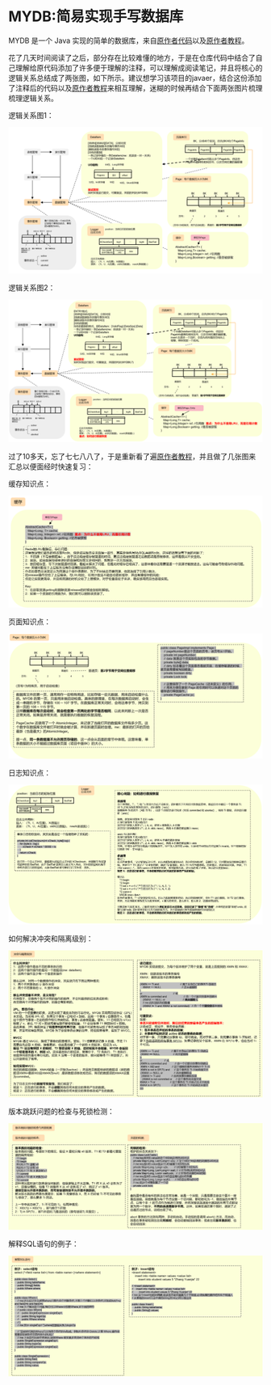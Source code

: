 # MYDB:简易实现手写数据库

MYDB 是一个 Java 实现的简单的数据库，来自[原作者代码](https://github.com/senshinya/MYDB)以及[原作者教程](https://shinya.click/projects/mydb/mydb1/)。

花了几天时间阅读了之后，部分存在比较难懂的地方，于是在仓库代码中结合了自己理解给原代码添加了许多便于理解的注释，可以理解成阅读笔记，并且将核心的逻辑关系总结成了两张图，如下所示。建议想学习该项目的javaer，结合这份添加了注释后的代码以及[原作者教程](https://shinya.click/projects/mydb/mydb1/)来相互理解，迷糊的时候再结合下面两张图片梳理梳理逻辑关系。

逻辑关系图1：
<p align="center">
  <img src="img/pic1.png" alt="逻辑关系图1"/>
</p>
逻辑关系图2：
<p align="center">
  <img src="img/pic2New.png" alt="逻辑关系图2"/>
</p>

过了10多天，忘了七七八八了，于是重新看了遍[原作者教程](https://shinya.click/projects/mydb/mydb1/)，并且做了几张图来汇总以便面经时快速复习：

缓存知识点：

<p align="center">
  <img src="img/review1.png" alt="缓存知识点"/>
</p>
页面知识点：


<p align="center">
  <img src="img/review2.png" alt="页面知识点"/>
</p>
日志知识点：


<p align="center">
  <img src="img/review3.png" alt="日志知识点"/>
</p>
如何解决冲突和隔离级别：


<p align="center">
  <img src="img/review4.png" alt="如何解决冲突和隔离级别"/>
</p>
版本跳跃问题的检查与死锁检测：


<p align="center">
  <img src="img/review5.png" alt="版本跳跃问题的检查与死锁检测"/>
</p>
解释SQL语句的例子：


<p align="center">
  <img src="img/review6.png" alt="解释SQL语句的例子"/>
</p>
